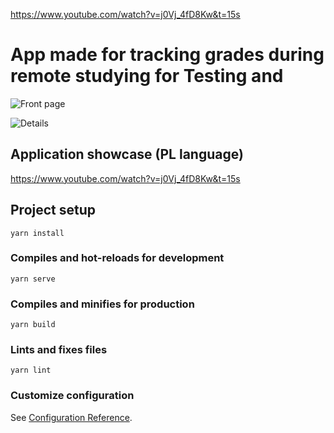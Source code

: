 https://www.youtube.com/watch?v=j0Vj_4fD8Kw&t=15s

# App made for tracking grades during remote studying for Testing and 

![Front page](https://i.imgur.com/rrH4C1W.png)

![Details](https://i.imgur.com/PkPlOrN.png)

## Application showcase (PL language)
https://www.youtube.com/watch?v=j0Vj_4fD8Kw&t=15s


## Project setup
```
yarn install
```

### Compiles and hot-reloads for development
```
yarn serve
```

### Compiles and minifies for production
```
yarn build
```

### Lints and fixes files
```
yarn lint
```

### Customize configuration
See [Configuration Reference](https://cli.vuejs.org/config/).
